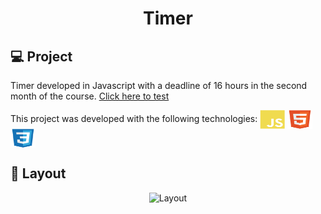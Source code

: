 <h1 align="center">Timer</h1>

## 💻 Project

Timer developed in Javascript with a deadline of 16 hours in the second month of the course. <a href="http://ubuntu.alphaedtech.org.br/aspirante/reinansantos/timer/" target="_blank">Click here to test</a>
  
<p>This project was developed with the following technologies: 
  <img align="center" title="Javascript" alt="Javascript" height="30" width="40" src="https://raw.githubusercontent.com/devicons/devicon/master/icons/javascript/javascript-plain.svg">
  <img align="center" title="HTML5" alt="HTML5" height="30" width="40" src="https://raw.githubusercontent.com/devicons/devicon/master/icons/html5/html5-original.svg">
  <img align="center" title="CSS3" alt="CSS3" height="30" width="40" src="https://raw.githubusercontent.com/devicons/devicon/master/icons/css3/css3-original.svg">
</p>
                                                          


## 📐 Layout

<p align="center">
  <img alt="Layout" src="https://user-images.githubusercontent.com/78664426/123469950-1bb6b180-d5ca-11eb-99ed-dd8e7a1f0240.png" />
</p>
